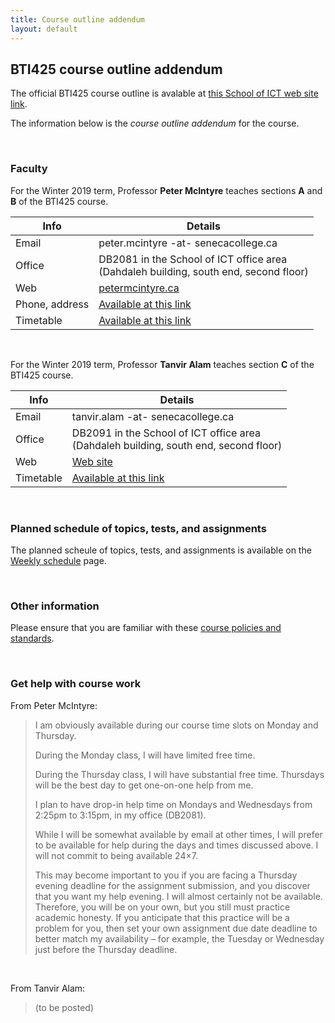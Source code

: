 ```yaml
---
title: Course outline addendum
layout: default
---
```


## BTI425 course outline addendum

The official BTI425 course outline is avalable at [this School of ICT web site link](https://ict.senecacollege.ca/course/bti425). 

The information below is the *course outline addendum* for the course.

<br>

### Faculty

For the Winter 2019 term, Professor **Peter McIntyre** teaches sections **A** and **B** of the BTI425 course. 

Info | Details
--- | ---
Email | peter.mcintyre -at- senecacollege.ca
Office | DB2081 in the School of ICT office area<br>(Dahdaleh building, south end, second floor)
Web | [petermcintyre.ca](http://petermcintyre.ca)
Phone, address | [Available at this link](https://petermcintyre.com/welcome/contact/)
Timetable | [Available at this link](https://petermcintyre.com/welcome/contact/)

<br>

For the Winter 2019 term, Professor **Tanvir Alam** teaches section **C** of the BTI425 course. 

Info | Details
--- | ---
Email | tanvir.alam -at- senecacollege.ca
Office | DB2091 in the School of ICT office area<br>(Dahdaleh building, south end, second floor)
Web | [Web site](https://scs.senecac.on.ca/~tanvir.alam/)
Timetable | [Available at this link](https://scs.senecac.on.ca/~tanvir.alam/)

<br>

### Planned schedule of topics, tests, and assignments

The planned scheule of topics, tests, and assignments is available on the [Weekly schedule](weekly-schedule) page. 

<br>

### Other information

Please ensure that you are familiar with these [course policies and standards](policies).

<br>

### Get help with course work

From Peter McIntyre:

> I am obviously available during our course time slots on Monday and Thursday.  
>
> During the Monday class, I will have limited free time.  
>
> During the Thursday class, I will have substantial free time. Thursdays will be the best day to get one-on-one help from me.  
>
> I plan to have drop-in help time on Mondays and Wednesdays  from 2:25pm to 3:15pm, in my office (DB2081).  
>
> While I will be somewhat available by email at other times, I will prefer to be available for help during the days and times discussed above. I will not commit to being available 24×7.  
>
> This may become important to you if you are facing a Thursday evening deadline for the assignment submission, and you discover that you want my help evening. I will almost certainly not be available. Therefore, you will be on your own, but you still must practice academic honesty. If you anticipate that this practice will be a problem for you, then set your own assignment due date deadline to better match my availability – for example, the Tuesday or Wednesday just before the Thursday deadline.

<br>

From Tanvir Alam:

> (to be posted)

<br>
